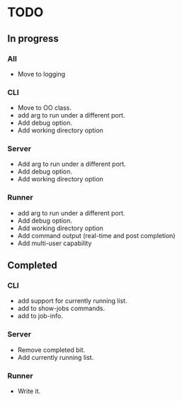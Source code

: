 # TODO

## In progress

### All
  * Move to logging

### CLI
  * Move to OO class.
  * add arg to run under a different port.
  * Add debug option.
  * Add working directory option

### Server
  * Add arg to run under a different port.
  * Add debug option.
  * Add working directory option


### Runner
  * add arg to run under a different port.
  * Add debug option.
  * Add working directory option
  * Add command output (real-time and post completion)
  * Add multi-user capability

## Completed

### CLI
  * add support for currently running list.
  * add to show-jobs commands.
  * add to job-info.

### Server
  * Remove completed bit.
  * Add currently running list.


### Runner
  * Write it.
